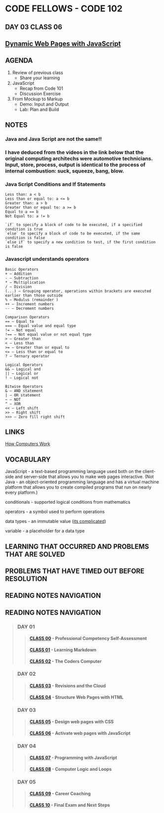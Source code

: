 # CODE FELLOWS - CODE 102

## DAY 03 CLASS 06

## [Dynamic Web Pages with JavaScript](https://github.com/codefellows/seattle-code-102d37/tree/main/class-06)

## AGENDA
1. Review of previous class
    - Share your learning
1. JavaScript
    - Recap from Code 101
    - Discussion Exercise
1. From Mockup to Markup
    - Demo: Input and Output
    - Lab: Plan and Build

## NOTES
### Java and Java Script are not the same!!

### I have deduced from the videos in the link below that the original computing architechs were automotive technicians.  Input, store, process, output is identical to the process of internal combustion: suck, squeeze, bang, blow.

### Java Script Conditions and If Statements

    Less than: a < b
    Less than or equal to: a <= b
    Greater than: a > b
    Greater than or equal to: a >= b
    Equal to a == b
    Not Equal to: a != b

    `if` to specify a block of code to be executed, if a specified condition is true
    `else` to specify a block of code to be executed, if the same condition is false
    `else if` to specify a new condition to test, if the first condition is false

### Javascript understands operators
    Basic Operators
    + — Addition
    - — Subtraction
    * — Multiplication
    / — Division
    (...) — Grouping operator, operations within brackets are executed earlier than those outside
    % — Modulus (remainder )
    ++ — Increment numbers
    -- — Decrement numbers

    Comparison Operators
    == — Equal to
    === — Equal value and equal type
    != — Not equal
    !== — Not equal value or not equal type
    > — Greater than
    < — Less than
    >= — Greater than or equal to
    <= — Less than or equal to
    ? — Ternary operator

    Logical Operators
    && — Logical and
    || — Logical or
    ! — Logical not

    Bitwise Operators
    & — AND statement
    | — OR statement
    ~ — NOT
    ^ — XOR
    << — Left shift
    >> — Right shift
    >>> — Zero fill right shift

## LINKS
[How Computers Work](https://www.youtube.com/playlist?list=PLzdnOPI1iJNcsRwJhvksEo1tJqjIqWbN-)

## VOCABULARY
JavaScript - a text-based programming language used both on the client-side and server-side that allows you to make web pages interactive.  (Not Java - an object-oriented programming language and has a virtual machine platform that allows you to create compiled programs that run on nearly every platform.)

conditionals - supported logical conditions from mathematics

operators - a symbol used to perform operations

data types - an immutable value ([its complicated](https://developer.mozilla.org/en-US/docs/Web/JavaScript/Data_structures))

variable - a placeholder for a data type

## LEARNING THAT OCCURRED AND PROBLEMS THAT ARE SOLVED

## PROBLEMS THAT HAVE TIMED OUT BEFORE RESOLUTION

## READING NOTES NAVIGATION

## READING NOTES NAVIGATION

> ### DAY 01
>> #### [CLASS 00](CODE102-DAY01-CLASS00-READING-NOTES.md) - Professional Competency Self-Assessment
>> #### [CLASS 01](CODE102-DAY01-CLASS01-READING-NOTES.md) - Learning Markdown
>> #### [CLASS 02](CODE102-DAY01-CLASS02-READING-NOTES.md) - The Coders Computer

> ### DAY 02
>> #### [CLASS 03](CODE102-DAY02-CLASS03-READING-NOTES.md) - Revisions and the Cloud
>> #### [CLASS 04](CODE102-DAY02-CLASS04-READING-NOTES.md) - Structure Web Pages with HTML

> ### DAY 03
>> #### [CLASS 05](CODE102-DAY03-CLASS05-READING-NOTES.md) - Design web pages with CSS
>> #### [CLASS 06](CODE102-DAY03-CLASS06-READING-NOTES.md) - Activate web pages with JavaScript

> ### DAY 04
>> #### [CLASS 07](CODE102-DAY04-CLASS07-READING-NOTES.md) - Programming with JavaScript
>> #### [CLASS 08](CODE102-DAY04-CLASS08-READING-NOTES.md) - Computer Logic and Loops

>### DAY 05
>> #### [CLASS 09](CODE102-DAY05-CLASS09-READING-NOTES.md) - Career Coaching
>> #### [CLASS 10](CODE102-DAY05-CLASS10-READING-NOTES.md) - Final Exam and Next Steps